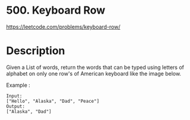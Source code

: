 # 500. Keyboard Row

https://leetcode.com/problems/keyboard-row/

# Description

Given a List of words, return the words that can be typed using letters of alphabet on only one row's of American keyboard like the image below.

Example :

```
Input:
["Hello", "Alaska", "Dad", "Peace"]
Output:
["Alaska", "Dad"]

```
